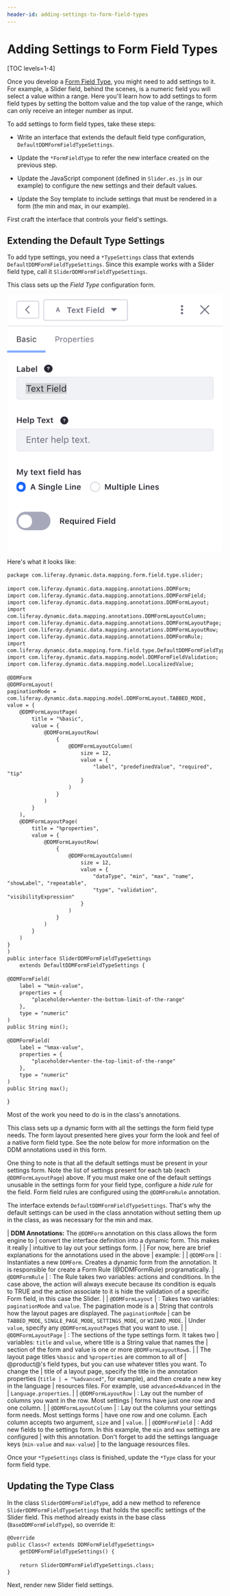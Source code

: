 ```yaml
---
header-id: adding-settings-to-form-field-types
---
```


# Adding Settings to Form Field Types

[TOC levels=1-4]

Once you develop a 
[Form Field Type](/docs/7-1/tutorials/-/knowledge_base/t/creating-form-field-types), you
might need to add settings to it. For example, a Slider field, behind the scenes, is a numeric
field you will select a value within a range. Here you'll learn how to add settings to form field
types by setting the bottom value and the top value of the range, which can only receive an integer
number as input.

To add settings to form field types, take these steps:

- Write an interface that extends the default field type configuration,
  `DefaultDDMFormFieldTypeSettings`.

- Update the `*FormFieldType` to refer the new interface created on the previous step.

- Update the JavaScript component (defined in `Slider.es.js` in our example) to
  configure the new settings and their default values.

- Update the Soy template to include settings that must be rendered
  in a form (the min and max, in our example).

First craft the interface that controls your field's settings.

## Extending the Default Type Settings

To add type settings, you need a `*TypeSettings` class that extends
`DefaultDDMFormFieldTypeSettings`. Since this example works with a Slider field
type, call it `SliderDDMFormFieldTypeSettings`.

This class sets up the *Field Type* configuration form.

![Figure 1: Like your custom field types, the text field type's settings are configured in a Java interface.](../../../images/forms-text-settings.png)

Here's what it looks like:

    package com.liferay.dynamic.data.mapping.form.field.type.slider;

    import com.liferay.dynamic.data.mapping.annotations.DDMForm;
    import com.liferay.dynamic.data.mapping.annotations.DDMFormField;
    import com.liferay.dynamic.data.mapping.annotations.DDMFormLayout;
    import com.liferay.dynamic.data.mapping.annotations.DDMFormLayoutColumn;
    import com.liferay.dynamic.data.mapping.annotations.DDMFormLayoutPage;
    import com.liferay.dynamic.data.mapping.annotations.DDMFormLayoutRow;
    import com.liferay.dynamic.data.mapping.annotations.DDMFormRule;
    import com.liferay.dynamic.data.mapping.form.field.type.DefaultDDMFormFieldTypeSettings;
    import com.liferay.dynamic.data.mapping.model.DDMFormFieldValidation;
    import com.liferay.dynamic.data.mapping.model.LocalizedValue;

    @DDMForm
    @DDMFormLayout(
	paginationMode = com.liferay.dynamic.data.mapping.model.DDMFormLayout.TABBED_MODE,
	value = {
		@DDMFormLayoutPage(
			title = "%basic",
			value = {
				@DDMFormLayoutRow(
					{
						@DDMFormLayoutColumn(
							size = 12,
							value = {
								"label", "predefinedValue", "required", "tip"
							}
						)
					}
				)
			}
		),
		@DDMFormLayoutPage(
			title = "%properties",
			value = {
				@DDMFormLayoutRow(
					{
						@DDMFormLayoutColumn(
							size = 12,
							value = {
								"dataType", "min", "max", "name", "showLabel", "repeatable",
                                "type", "validation", "visibilityExpression"
							}
						)
					}
				)
			}
		)
	}
    )
    public interface SliderDDMFormFieldTypeSettings
		extends DefaultDDMFormFieldTypeSettings {

	@DDMFormField(
		label = "%min-value",
		properties = {
			"placeholder=%enter-the-bottom-limit-of-the-range"
		},
		type = "numeric"
	)
    public String min();

	@DDMFormField(
		label = "%max-value",
		properties = {
			"placeholder=%enter-the-top-limit-of-the-range"
		},
		type = "numeric"
	)
	public String max();
}

Most of the work you need to do is in the class's annotations.

This class sets up a dynamic form with all the settings the form field type
needs. The form layout presented here gives your form the look and feel of a
native form field type. See the note below for more information on the DDM
annotations used in this form.

One thing to note is that all the default settings must be present in your
settings form. Note the list of settings present for each tab (each
`@DDMFormLayoutPage`) above. If you must make one of the default settings
unusable in the settings form for your field type, configure a *hide rule* for
the field. Form field rules are configured using the `@DDMFormRule` annotation.

The interface extends `DefaultDDMFormFieldTypeSettings`. That's why the default
settings can be used in the class annotation without setting them up in the
class, as was necessary for the min and max.

| **DDM Annotations:** The `@DDMForm` annotation on this class allows the form engine to
| convert the interface definition into a dynamic form. This makes it really
| intuitive to lay out your settings form.
|
| For now, here are brief explanations for the annotations used in the above
| example:
|
| `@DDMForm`
| : Instantiates a new `DDMForm`. Creates a dynamic form from the annotation. It
is responsible for create a Form Rule (@DDMFormRule) programatically.
|
`@DDMFormRule`
| :  The Rule takes two variables: actions and conditions. In the case above, the action
 will always execute because its condition is equals to TRUE and the action associate
 to it is hide the validation of a specific Form field, in this case the Slider.
|
| `@DDMFormLayout`
| : Takes two variables: `paginationMode` and `value`. The pagination mode is a
| String that controls how the layout pages are displayed. The `paginationMode`
| can be `TABBED_MODE`, `SINGLE_PAGE_MODE`, `SETTINGS_MODE`, or `WIZARD_MODE`.
| Under `value`, specify any `@DDMFormLayoutPage`s that you want to use.
|
| `@DDMFormLayoutPage`
| : The sections of the type settings form. It takes two
| variables: `title` and `value`, where title is a String value that names the
| section of the form and value is one or more `@DDMFormLayoutRow`s.
|
| The layout page titles `%basic` and `%properties` are common to all of
| @product@'s field types, but you can use whatever titles you want. To change the
| title of a layout page, specify the title in the annotation properties (`title
| = "%advanced"`, for example), and then create a new key in the language
| resources files. For example, use `advanced=Advanced` in the
| `Language.properties`.
|
| `@DDMFormLayoutRow`
| : Lay out the number of columns you want in the row. Most settings
| forms have just one row and one column.
|
| `@DDMFormLayoutColumn`
| : Lay out the columns your settings form needs. Most settings forms
| have one row and one column. Each column accepts two argument, `size` and
| `value`.
|
| `@DDMFormField`
| : Add new fields to the settings form. In this example, the `min` and `max` settings are configured
| with this annotation. Don't forget to add the settings language keys (`min-value` and `max-value`)
| to the language resources files.

Once your `*TypeSettings` class is finished, update the `*Type` class for your
form field type.

## Updating the Type Class

In the class `SliderDDMFormFieldType`, add a new method to reference
`SliderDDMFormFieldTypeSettings` that holds the specific settings of the Slider
field. This method already exists in the base class (`BaseDDMFormFieldType`), so
override it:

    @Override
	public Class<? extends DDMFormFieldTypeSettings>
		getDDMFormFieldTypeSettings() {

		return SliderDDMFormFieldTypeSettings.class;
	}

Next, render new Slider field settings.

